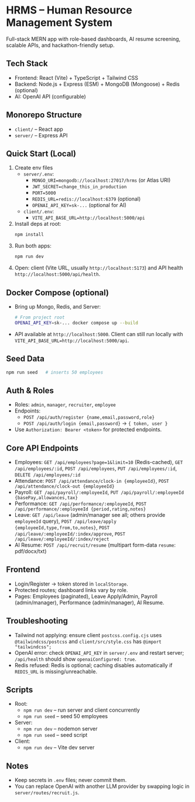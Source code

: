 # HRMS – Human Resource Management System

Full-stack MERN app with role-based dashboards, AI resume screening, scalable APIs, and hackathon-friendly setup.

## Tech Stack
- Frontend: React (Vite) + TypeScript + Tailwind CSS
- Backend: Node.js + Express (ESM) + MongoDB (Mongoose) + Redis (optional)
- AI: OpenAI API (configurable)

## Monorepo Structure
- `client/` – React app
- `server/` – Express API

## Quick Start (Local)
1. Create env files
   - `server/.env`:
     - `MONGO_URI=mongodb://localhost:27017/hrms` (or Atlas URI)
     - `JWT_SECRET=change_this_in_production`
     - `PORT=5000`
     - `REDIS_URL=redis://localhost:6379` (optional)
     - `OPENAI_API_KEY=sk-...` (optional for AI)
   - `client/.env`:
     - `VITE_API_BASE_URL=http://localhost:5000/api`
2. Install deps at root:
   ```bash
   npm install
   ```
3. Run both apps:
   ```bash
   npm run dev
   ```
4. Open: client (Vite URL, usually `http://localhost:5173`) and API health `http://localhost:5000/api/health`.

## Docker Compose (optional)
- Bring up Mongo, Redis, and Server:
  ```bash
  # From project root
  OPENAI_API_KEY=sk-... docker compose up --build
  ```
- API available at `http://localhost:5000`. Client can still run locally with `VITE_API_BASE_URL=http://localhost:5000/api`.

## Seed Data
```bash
npm run seed   # inserts 50 employees
```

## Auth & Roles
- Roles: `admin`, `manager`, `recruiter`, `employee`
- Endpoints:
  - `POST /api/auth/register {name,email,password,role}`
  - `POST /api/auth/login {email,password}` → `{ token, user }`
- Use `Authorization: Bearer <token>` for protected endpoints.

## Core API Endpoints
- Employees: `GET /api/employees?page=1&limit=10` (Redis-cached), `GET /api/employees/:id`, `POST /api/employees`, `PUT /api/employees/:id`, `DELETE /api/employees/:id`
- Attendance: `POST /api/attendance/clock-in {employeeId}`, `POST /api/attendance/clock-out {employeeId}`
- Payroll: `GET /api/payroll/:employeeId`, `PUT /api/payroll/:employeeId {basePay,allowances,tax}`
- Performance: `GET /api/performance/:employeeId`, `POST /api/performance/:employeeId {period,rating,notes}`
- Leave: `GET /api/leave` (admin/manager see all; others provide `employeeId` query), `POST /api/leave/apply {employeeId,type,from,to,notes}`, `POST /api/leave/:employeeId/:index/approve`, `POST /api/leave/:employeeId/:index/reject`
- AI Resume: `POST /api/recruit/resume` (multipart form-data `resume`: pdf/docx/txt)

## Frontend
- Login/Register → token stored in `localStorage`.
- Protected routes; dashboard links vary by role.
- Pages: Employees (paginated), Leave Apply/Admin, Payroll (admin/manager), Performance (admin/manager), AI Resume.

## Troubleshooting
- Tailwind not applying: ensure client `postcss.config.cjs` uses `@tailwindcss/postcss` and `client/src/style.css` has `@import "tailwindcss";`
- OpenAI error: check `OPENAI_API_KEY` in `server/.env` and restart server; `/api/health` should show `openaiConfigured: true`.
- Redis refused: Redis is optional; caching disables automatically if `REDIS_URL` is missing/unreachable.

## Scripts
- Root:
  - `npm run dev` – run server and client concurrently
  - `npm run seed` – seed 50 employees
- Server:
  - `npm run dev` – nodemon server
  - `npm run seed` – seed script
- Client:
  - `npm run dev` – Vite dev server

## Notes
- Keep secrets in `.env` files; never commit them.
- You can replace OpenAI with another LLM provider by swapping logic in `server/routes/recruit.js`.
